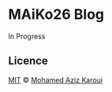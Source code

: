 # MAiKo26 Blog

In Progress

## Licence

[MIT](https://github.com/timlrx/tailwind-nextjs-starter-blog/blob/main/LICENSE) © [Mohamed Aziz Karoui](https://portfolio.maiko26.tn)
